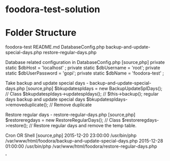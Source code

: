 # foodora-test-solution

# Folder Structure
foodora-test
  README.md
  DatabaseConfig.php
  backup-and-update-special-days.php
  restore-regular-days.php
  
  Database related configuration in DatabaseConfig.php
    [source,php]
  	private static $dbHost = 'localhost' ;
	private static $dbUsername = 'root';
	private static $dbUserPassword = 'gopi';
	private static $dbName = 'foodora-test' ;
	
  Take backup and update special days - backup-and-update-special-days.php
    [source,php]
  	$bkupdatespldays = new BackupUpdateSplDays(); // Class 
	$bkupdatespldays->updatespldays(); // $this->backup(); regular days backup and update special days
	$bkupdatespldays->removeduplicate(); // Remove duplicate
  
  Restore regular days - restore-regular-days.php
    [source,php]
  	$restoreregdays = new RestoreRegularDays(); // Class
	$restoreregdays->restore(); // Restore regular days and remove the temp table.
  
  Cron OR Shell
     [source,php]
     2015-12-20 23:00:00
     /usr/bin/php /var/www/html/foodora/backup-and-update-special-days.php
     2015-12-28 01:00:00
     /usr/bin/php /var/www/html/foodora/restore-regular-days.php
  
  
  
  

  '
